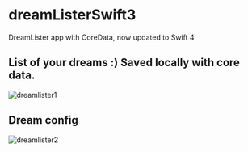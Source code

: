 # dreamListerSwift3
DreamLister app with CoreData, now updated to Swift 4


## List of your dreams :) Saved locally with core data.

![dreamlister1](https://user-images.githubusercontent.com/25123468/31609670-cf26e952-b27d-11e7-81bc-e3fff0b526ef.jpg)


## Dream config

![dreamlister2](https://user-images.githubusercontent.com/25123468/31609721-fd631502-b27d-11e7-889d-ff48ae27cdfc.jpg)
